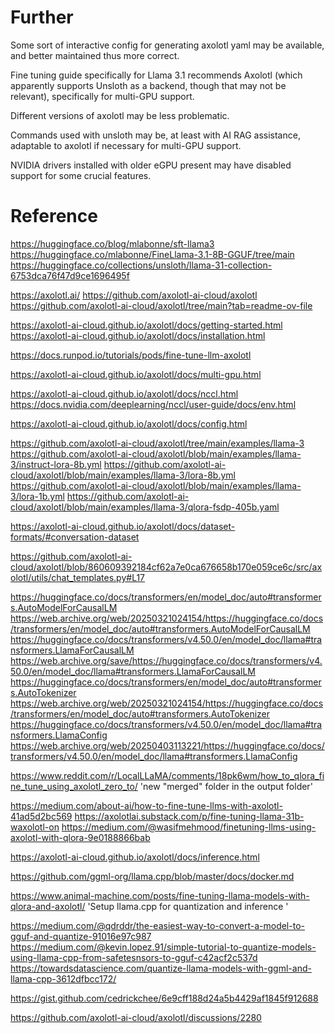 
# Further

Some sort of interactive config for generating axolotl yaml may be available, and better maintained thus more correct.

Fine tuning guide specifically for Llama 3.1 recommends Axolotl (which apparently supports Unsloth as a backend, though that may not be relevant), specifically for multi-GPU support.

Different versions of axolotl may be less problematic.

Commands used with unsloth may be, at least with AI RAG assistance, adaptable to axolotl if necessary for multi-GPU support.

NVIDIA drivers installed with older eGPU present may have disabled support for some crucial features.



# Reference



https://huggingface.co/blog/mlabonne/sft-llama3
https://huggingface.co/mlabonne/FineLlama-3.1-8B-GGUF/tree/main
https://huggingface.co/collections/unsloth/llama-31-collection-6753dca76f47d9ce1696495f





https://axolotl.ai/
https://github.com/axolotl-ai-cloud/axolotl
https://github.com/axolotl-ai-cloud/axolotl/tree/main?tab=readme-ov-file

https://axolotl-ai-cloud.github.io/axolotl/docs/getting-started.html
https://axolotl-ai-cloud.github.io/axolotl/docs/installation.html

https://docs.runpod.io/tutorials/pods/fine-tune-llm-axolotl

https://axolotl-ai-cloud.github.io/axolotl/docs/multi-gpu.html

https://axolotl-ai-cloud.github.io/axolotl/docs/nccl.html
https://docs.nvidia.com/deeplearning/nccl/user-guide/docs/env.html

https://axolotl-ai-cloud.github.io/axolotl/docs/config.html

https://github.com/axolotl-ai-cloud/axolotl/tree/main/examples/llama-3
https://github.com/axolotl-ai-cloud/axolotl/blob/main/examples/llama-3/instruct-lora-8b.yml
https://github.com/axolotl-ai-cloud/axolotl/blob/main/examples/llama-3/lora-8b.yml
https://github.com/axolotl-ai-cloud/axolotl/blob/main/examples/llama-3/lora-1b.yml
https://github.com/axolotl-ai-cloud/axolotl/blob/main/examples/llama-3/qlora-fsdp-405b.yaml

https://axolotl-ai-cloud.github.io/axolotl/docs/dataset-formats/#conversation-dataset

https://github.com/axolotl-ai-cloud/axolotl/blob/860609392184cf62a7e0ca676658b170e059ce6c/src/axolotl/utils/chat_templates.py#L17

https://huggingface.co/docs/transformers/en/model_doc/auto#transformers.AutoModelForCausalLM
https://web.archive.org/web/20250321024154/https://huggingface.co/docs/transformers/en/model_doc/auto#transformers.AutoModelForCausalLM
https://huggingface.co/docs/transformers/v4.50.0/en/model_doc/llama#transformers.LlamaForCausalLM
https://web.archive.org/save/https://huggingface.co/docs/transformers/v4.50.0/en/model_doc/llama#transformers.LlamaForCausalLM
https://huggingface.co/docs/transformers/en/model_doc/auto#transformers.AutoTokenizer
https://web.archive.org/web/20250321024154/https://huggingface.co/docs/transformers/en/model_doc/auto#transformers.AutoTokenizer
https://huggingface.co/docs/transformers/v4.50.0/en/model_doc/llama#transformers.LlamaConfig
https://web.archive.org/web/20250403113221/https://huggingface.co/docs/transformers/v4.50.0/en/model_doc/llama#transformers.LlamaConfig

https://www.reddit.com/r/LocalLLaMA/comments/18pk6wm/how_to_qlora_fine_tune_using_axolotl_zero_to/
 'new "merged" folder in the output folder'

https://medium.com/about-ai/how-to-fine-tune-llms-with-axolotl-41ad5d2bc569
https://axolotlai.substack.com/p/fine-tuning-llama-31b-waxolotl-on
https://medium.com/@wasifmehmood/finetuning-llms-using-axolotl-with-qlora-9e0188866bab


https://axolotl-ai-cloud.github.io/axolotl/docs/inference.html





https://github.com/ggml-org/llama.cpp/blob/master/docs/docker.md

https://www.animal-machine.com/posts/fine-tuning-llama-models-with-qlora-and-axolotl/
 'Setup llama.cpp for quantization and inference '

https://medium.com/@qdrddr/the-easiest-way-to-convert-a-model-to-gguf-and-quantize-91016e97c987
https://medium.com/@kevin.lopez.91/simple-tutorial-to-quantize-models-using-llama-cpp-from-safetesnsors-to-gguf-c42acf2c537d
https://towardsdatascience.com/quantize-llama-models-with-ggml-and-llama-cpp-3612dfbcc172/






https://gist.github.com/cedrickchee/6e9cff188d24a5b4429af1845f912688






https://github.com/axolotl-ai-cloud/axolotl/discussions/2280

